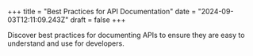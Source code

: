 +++
title = "Best Practices for API Documentation"
date = "2024-09-03T12:11:09.243Z"
draft = false
+++

  Discover best practices for documenting APIs to ensure they are easy to understand and use for developers.
        